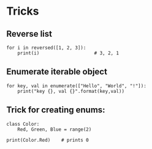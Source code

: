 # Tricks

## Reverse list
```
for i in reversed([1, 2, 3]):
    print(i)                    # 3, 2, 1
```

## Enumerate iterable object
```
for key, val in enumerate(["Hello", "World", "!"]):
    print("key {}, val {}".format(key,val))
```

## Trick for creating enums:
```
class Color:
    Red, Green, Blue = range(2)

print(Color.Red)    # prints 0
```